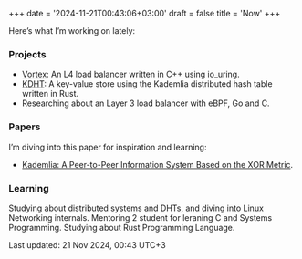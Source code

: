 +++
date = '2024-11-21T00:43:06+03:00'
draft = false
title = 'Now'
+++

Here’s what I’m working on lately:

### Projects
- [Vortex](https://github.com/aabolfazl/Vortex): An L4 load balancer written in C++ using io_uring.
- [KDHT](https://github.com/aabolfazl/kdht): A key-value store using the Kademlia distributed hash table written in Rust.
- Researching about an Layer 3 load balancer with eBPF, Go and C.

### Papers
I’m diving into this paper for inspiration and learning:
- [Kademlia: A Peer-to-Peer Information System Based on the XOR Metric](https://pdos.csail.mit.edu/~petar/papers/maymounkov-kademlia-lncs.pdf).

### Learning

Studying about distributed systems and DHTs, and diving into Linux Networking internals.
Mentoring 2 student for leraning C and Systems Programming.
Studying about Rust Programming Language.

Last updated: 21 Nov 2024, 00:43 UTC+3